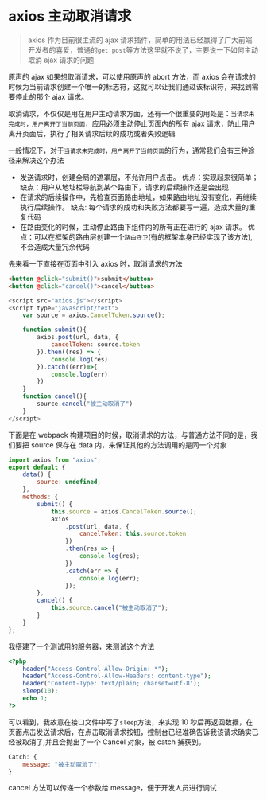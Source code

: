 <!-- Date: 2016-09-03 00:50:54 -->

# axios 主动取消请求

> axios 作为目前很主流的 ajax 请求插件，简单的用法已经赢得了广大前端开发者的喜爱，普通的`get post`等方法这里就不说了，主要说一下如何主动取消 ajax 请求的问题

原声的 ajax 如果想取消请求，可以使用原声的 abort 方法，而 axios 会在请求的时候为当前请求创建一个唯一的标志符，这就可以让我们通过该标识符，来找到需要停止的那个 ajax 请求。

取消请求，不仅仅是用在用户主动请求方面，还有一个很重要的用处是：`当请求未完成时，用户离开了当前页面`，应用必须主动停止页面内的所有 ajax 请求，防止用户离开页面后，执行了相关请求后续的成功或者失败逻辑

一般情况下，对于`当请求未完成时，用户离开了当前页面`的行为，通常我们会有三种途径来解决这个办法

*   发送请求时，创建全局的遮罩层，不允许用户点击。 优点：实现起来很简单；缺点：用户从地址栏导航到某个路由下，请求的后续操作还是会出现
*   在请求的后续操作中，先检查页面路由地址，如果路由地址没有变化，再继续执行后续操作。 缺点: 每个请求的成功和失败方法都要写一遍，造成大量的重复代码
*   在路由变化的时候，主动停止路由下组件内的所有正在进行的 ajax 请求。 优点：可以在框架的路由层创建一个`路由守卫`(有的框架本身已经实现了该方法),不会造成大量冗余代码

先来看一下直接在页面中引入 axios 时，取消请求的方法

```html
<button @click="submit()">submit</button>
<button @click="cancel()">cancel</button>
```

```js
<script src="axios.js"></script>
<script type="javascript/text">
    var source = axios.CancelToken.source();

    function submit(){
        axios.post(url, data, {
            cancelToken: source.token
        }).then((res) => {
            console.log(res)
        }).catch((err)=>{
            console.log(err)
        })
    }
    function cancel(){
        source.cancel("被主动取消了")
    }
</script>
```

下面是在 webpack 构建项目的时候，取消请求的方法，与普通方法不同的是，我们要把 source 保存在 data 内，来保证其他的方法调用的是同一个对象

```js
import axios from "axios";
export default {
    data() {
        source: undefined;
    },
    methods: {
        submit() {
            this.source = axios.CancelToken.source();
            axios
                .post(url, data, {
                    cancelToken: this.source.token
                })
                .then(res => {
                    console.log(res);
                })
                .catch(err => {
                    console.log(err);
                });
        },
        cancel() {
            this.source.cancel("被主动取消了");
        }
    }
};
```

我搭建了一个测试用的服务器，来测试这个方法

```php
<?php
    header("Access-Control-Allow-Origin: *");
    header("Access-Control-Allow-Headers: content-type");
    header('Content-Type: text/plain; charset=utf-8');
    sleep(10);
    echo 1;
?>
```

可以看到，我故意在接口文件中写了`sleep`方法，来实现 10 秒后再返回数据，在页面点击发送请求后，在点击取消请求按钮，控制台已经准确告诉我该请求确实已经被取消了,并且会抛出了一个 Cancel 对象，被 catch 捕获到。

```js
Catch: {
    message: "被主动取消了";
}
```

cancel 方法可以传递一个参数给 message，便于开发人员进行调试
